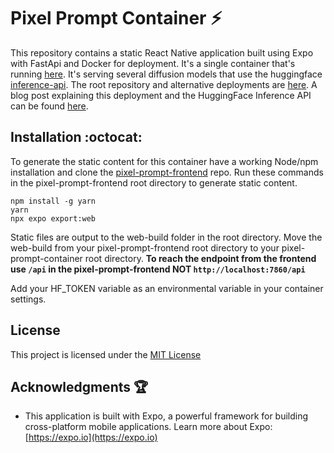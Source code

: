 # Pixel Prompt Container :zap:

This repository contains a static React Native application built using Expo with FastApi and Docker for deployment. It's a single container that's running [here](https://huggingface.co/spaces/Hatman/pixel-prompt).  It's serving several diffusion models that use the huggingface [inference-api](https://huggingface.co/docs/api-inference/index). The root repository and alternative deployments are [here](https://github.com/HatmanStack/pixel-prompt). A blog post explaining this deployment and the HuggingFace Inference API can be found [here](https://medium.com/@HatmanStack/cloud-bound-hugging-face-spaces-1101c569690d).

## Installation :octocat:

To generate the static content for this container have a working Node/npm installation and clone the [pixel-prompt-frontend](https://github.com/HatmanStack/pixel-prompt-frontend) repo.  Run these commands in the pixel-prompt-frontend root directory to generate static content.

```shell
npm install -g yarn
yarn
npx expo export:web
```

Static files are output to the web-build folder in the root directory. Move the web-build from your pixel-prompt-frontend root directory to your pixel-prompt-container root directory. **To reach the endpoint from the frontend use `/api` in the pixel-prompt-frontend NOT `http://localhost:7860/api`** 

Add your HF_TOKEN variable as an environmental variable in your container settings.

## License

This project is licensed under the [MIT License](LICENSE)

## Acknowledgments :trophy:

- This application is built with Expo, a powerful framework for building cross-platform mobile applications. Learn more about Expo: [https://expo.io](https://expo.io)

